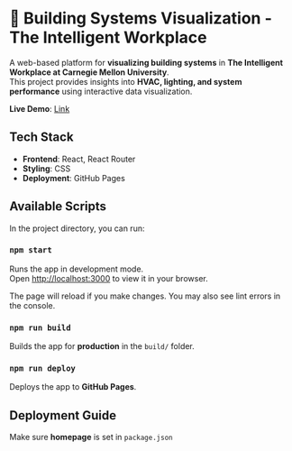# 🏢 Building Systems Visualization - The Intelligent Workplace

A web-based platform for **visualizing building systems** in **The Intelligent Workplace at Carnegie Mellon University**.  
This project provides insights into **HVAC, lighting, and system performance** using interactive data visualization.

**Live Demo**: [Link](https://miaoyyeah.github.io/bcd_visualization/)


## Tech Stack
- **Frontend**: React, React Router
- **Styling**: CSS
- **Deployment**: GitHub Pages

## Available Scripts

In the project directory, you can run:

### `npm start`
Runs the app in development mode.  
Open [http://localhost:3000](http://localhost:3000) to view it in your browser.  

The page will reload if you make changes. You may also see lint errors in the console.

### `npm run build`
Builds the app for **production** in the `build/` folder.

### `npm run deploy`
Deploys the app to **GitHub Pages**.


## Deployment Guide
Make sure **homepage** is set in `package.json`
